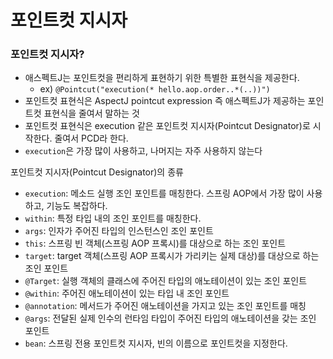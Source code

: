 # 포인트컷 지시자

### 포인트컷 지시자?

- 애스펙트J는 포인트컷을 편리하게 표현하기 위한 특별한 표현식을 제공한다.
  - ex) ``@Pointcut("execution(* hello.aop.order..*(..))")``
- 포인트컷 표현식은 AspectJ pointcut expression 즉 애스펙트J가 제공하는 포인트컷 표현식을 줄여서 말하는 것
- 포인트컷 표현식은 execution 같은 포인트컷 지시자(Pointcut Designator)로 시작한다. 줄여서 PCD라 한다.
- ``execution``은 가장 많이 사용하고, 나머지는 자주 사용하지 않는다

포인트컷 지시자(Pointcut Designator)의 종류
- ``execution``: 메소드 실행 조인 포인트를 매칭한다. 스프링 AOP에서 가장 많이 사용하고, 기능도 복잡하다.
- ``within``: 특정 타입 내의 조인 포인트를 매칭한다.
- ``args``: 인자가 주어진 타입의 인스턴스인 조인 포인트 
- ``this``: 스프링 빈 객체(스프링 AOP 프록시)를 대상으로 하는 조인 포인트 
- ``target``: target 객체(스프링 AOP 프록시가 가리키는 실제 대상)를 대상으로 하는 조인 포인트
- ``@Target``: 실행 객체의 클래스에 주어진 타입의 애노테이션이 있는 조인 포인트
- ``@within``:  주어진 애노테이션이 있는 타입 내 조인 포인트
- ``@annotation``: 메서드가 주어진 애노테이션을 가지고 있는 조인 포인트를 매칭
- ``@args``: 전달된 실제 인수의 런타임 타입이 주어진 타입의 애노테이션을 갖는 조인 포인트
- ``bean``: 스프링 전용 포인트컷 지시자, 빈의 이름으로 포인트컷을 지정한다.


